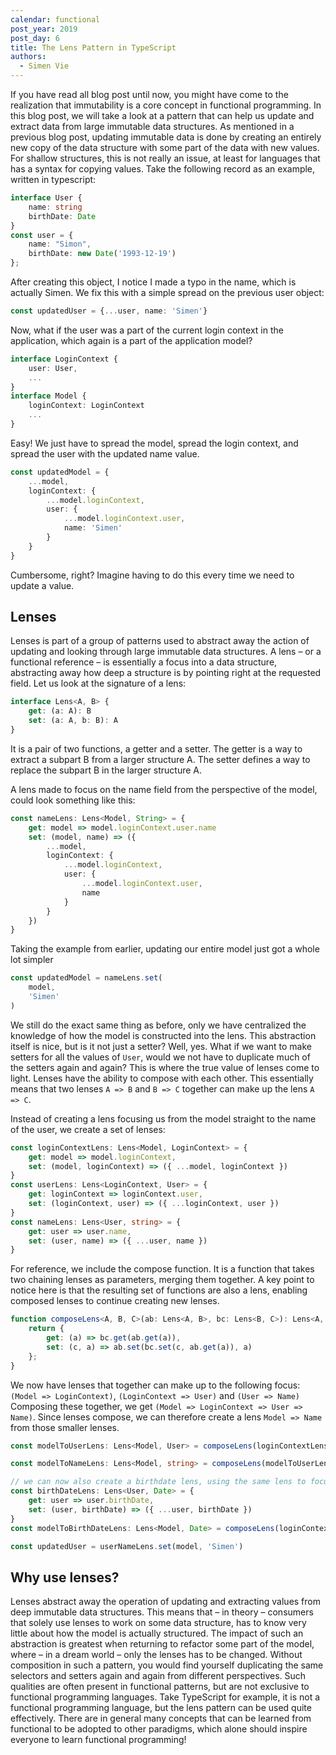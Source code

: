 ```yaml
---
calendar: functional
post_year: 2019
post_day: 6
title: The Lens Pattern in TypeScript
authors:
  - Simen Vie
---
```

If you have read all blog post until now, you might have come to the realization that immutability is a core concept in functional programming. In this blog post, we will take a look at a pattern that can help us update and extract data from large immutable data structures. As mentioned in a previous blog post, updating immutable data is done by creating an entirely new copy of the data structure with some part of the data with new values. For shallow structures, this is not really an issue, at least for languages that has a syntax for copying values. Take the following record as an example, written in typescript:
```typescript
interface User {
    name: string
    birthDate: Date
}
const user = {
    name: "Simon",
    birthDate: new Date('1993-12-19')
};
```

After creating this object, I notice I made a typo in the name, which is actually Simen. We fix this with a simple spread on the previous user object:

```typescript
const updatedUser = {...user, name: 'Simen'}
```
Now, what if the user was a part of the current login context in the application, which again is a part of the application model?

```typescript
interface LoginContext {
    user: User,
    ...
}
interface Model {
    loginContext: LoginContext
    ...
}
```
Easy! We just have to spread the model, spread the login context, and spread the user with the updated name value.

```typescript
const updatedModel = {
    ...model,
    loginContext: {
        ...model.loginContext,
        user: {
            ...model.loginContext.user,
            name: 'Simen'
        }
    }
}
```
Cumbersome, right? Imagine having to do this every time we need to update a value.

## Lenses
Lenses is part of a group of patterns used to abstract away the action of updating and looking through large immutable data structures. A lens – or a functional reference – is essentially a focus into a data structure, abstracting away how deep a structure is by pointing right at the requested field. Let us look at the signature of a lens:

```typescript
interface Lens<A, B> {
    get: (a: A): B
    set: (a: A, b: B): A
}
```

It is a pair of two functions, a getter and a setter. The getter is a way to extract a subpart B from a larger structure A. The setter defines a way to replace the subpart B in the larger structure A.

A lens made to focus on the name field from the perspective of the model, could look something like this:

```typescript
const nameLens: Lens<Model, String> = {
    get: model => model.loginContext.user.name
    set: (model, name) => ({
        ...model,
        loginContext: {
            ...model.loginContext,
            user: {
                ...model.loginContext.user,
                name
            }
        }
    })
}
```

Taking the example from earlier, updating our entire model just got a whole lot simpler

```typescript
const updatedModel = nameLens.set(
    model,
    'Simen'
)
```

We still do the exact same thing as before, only we have centralized the knowledge of how the model is constructed into the lens. This abstraction itself is nice, but is it not just a setter? Well, yes. What if we want to make setters for all the values of `User`, would we not have to duplicate much of the setters again and again? This is where the true value of lenses come to light. Lenses have the ability to compose with each other. This essentially means that two lenses `A => B` and `B => C` together can make up the lens `A => C`.

Instead of creating a lens focusing us from the model straight to the name of the user, we create a set of lenses:

```typescript
const loginContextLens: Lens<Model, LoginContext> = {
    get: model => model.loginContext,
    set: (model, loginContext) => ({ ...model, loginContext })
}
const userLens: Lens<LoginContext, User> = {
    get: loginContext => loginContext.user,
    set: (loginContext, user) => ({ ...loginContext, user })
}
const nameLens: Lens<User, string> = {
    get: user => user.name,
    set: (user, name) => ({ ...user, name })
}
```

For reference, we include the compose function. It is a function that takes two chaining lenses as parameters, merging them together. A key point to notice here is that the resulting set of functions are also a lens, enabling composed lenses to continue creating new lenses.

```typescript
function composeLens<A, B, C>(ab: Lens<A, B>, bc: Lens<B, C>): Lens<A, C> {
    return {
        get: (a) => bc.get(ab.get(a)),
        set: (c, a) => ab.set(bc.set(c, ab.get(a)), a)
    };
}
```
We now have lenses that together can make up to the following focus: `(Model => LoginContext)`, `(LoginContext => User)` and `(User => Name)` Composing these together, we get `(Model => LoginContext => User => Name)`. Since lenses compose, we can therefore create a lens `Model => Name` from those smaller lenses.

```typescript
const modelToUserLens: Lens<Model, User> = composeLens(loginContextLens, userLens);

const modelToNameLens: Lens<Model, string> = composeLens(modelToUserLens, nameLens);

// we can now also create a birthdate lens, using the same lens to focus onto the user, composed with a User => BirthDate lens
const birthDateLens: Lens<User, Date> = {
    get: user => user.birthDate,
    set: (user, birthDate) => ({ ...user, birthDate })
}
const modelToBirthDateLens: Lens<Model, Date> = composeLens(loginContextUserLens, birthDateLens);
```

```typescript
const updatedUser = userNameLens.set(model, 'Simen')
```

## Why use lenses?
Lenses abstract away the operation of updating and extracting values from deep immutable data structures. This means that – in theory – consumers that solely use lenses to work on some data structure, has to know very little about how the model is actually structured. The impact of such an abstraction is greatest when returning to refactor some part of the model, where – in a dream world – only the lenses has to be changed. Without composition in such a pattern, you would find yourself duplicating the same selectors and setters again and again from different perspectives. Such qualities are often present in functional patterns, but are not exclusive to functional programming languages. Take TypeScript for example, it is not a functional programming language, but the lens pattern can be used quite effectively. There are in general many concepts that can be learned from functional to be adopted to other paradigms, which alone should inspire everyone to learn functional programming!
